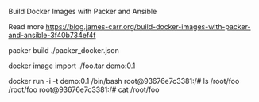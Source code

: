 Build Docker Images with Packer and Ansible

Read more
https://blog.james-carr.org/build-docker-images-with-packer-and-ansible-3f40b734ef4f

packer build ./packer_docker.json 

docker image import ./foo.tar demo:0.1

docker run -i -t demo:0.1 /bin/bash
root@93676e7c3381:/# ls /root/foo 
/root/foo
root@93676e7c3381:/# cat /root/foo 


